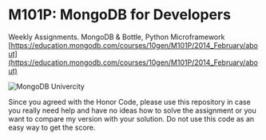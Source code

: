 M101P: MongoDB for Developers
=====

Weekly Assignments. MongoDB & Bottle, Python Microframework
[https://education.mongodb.com/courses/10gen/M101P/2014_February/about](https://education.mongodb.com/courses/10gen/M101P/2014_February/about)

![MongoDB Univercity](https://education.mongodb.com/static/images/MongoDB_University_Logo.png)

Since you agreed with the Honor Code, please use this repository in case you really need help and have no ideas how to solve the assignment or you want to compare my version with your solution. Do not use this code as an easy way to get the score.
